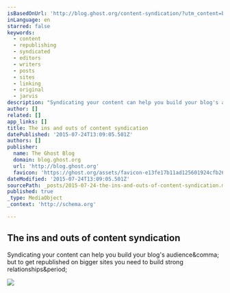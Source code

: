 ```yaml
---
isBasedOnUrl: 'http://blog.ghost.org/content-syndication/?utm_content=buffer39090&utm_medium=social&utm_source=twitter.com&utm_campaign=buffer'
inLanguage: en
starred: false
keywords:
  - content
  - republishing
  - syndicated
  - editors
  - writers
  - posts
  - sites
  - linking
  - original
  - jarvis
description: "Syndicating your content can help you build your blog's audience, but to get republished on bigger sites you need to build strong relationships."
author: []
related: []
app_links: []
title: The ins and outs of content syndication
datePublished: '2015-07-24T13:09:05.501Z'
authors: []
publisher:
  name: The Ghost Blog
  domain: blog.ghost.org
  url: 'http://blog.ghost.org'
  favicon: 'https://ghost.org/assets/favicon-e13fe17b11ad125601924cfb260f20da.ico'
dateModified: '2015-07-24T13:09:05.501Z'
sourcePath: _posts/2015-07-24-the-ins-and-outs-of-content-syndication.md
published: true
_type: MediaObject
_context: 'http://schema.org'

---
```

<article style=""><h1>The ins and outs of content syndication</h1><p>Syndicating your content can help you build your blog's audience&amp;comma; but to get republished on bigger sites you need to build strong relationships&amp;period;</p><img src="http://blog.ghost.org/content/images/2015/07/ghost-research-image.png" /></article>